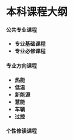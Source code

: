 # 本科课程大纲
#### 公共专业课程
- **专业基础课程**
- **专业必修课程**
#### 专业方向课程
- **热能**
- **低温**
- **新能源**
- **慧能**
- **车辆**
- **过控**
#### 个性修读课程